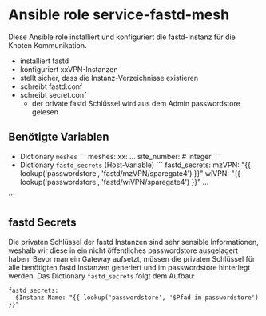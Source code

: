 # Ansible role service-fastd-mesh

Diese Ansible role installiert und konfiguriert die fastd-Instanz für die Knoten Kommunikation.

- installiert fastd
- konfiguriert xxVPN-Instanzen
- stellt sicher, dass die Instanz-Verzeichnisse existieren
- schreibt fastd.conf
- schreibt secret.conf
  - der private fastd Schlüssel wird aus dem Admin passwordstore gelesen

## Benötigte Variablen

- Dictionary `meshes`
´´´
meshes:
  xx:
...
    site_number: # integer
´´´
- Dictionary `fastd_secrets` (Host-Variable)
´´´
fastd_secrets:
  mzVPN: "{{ lookup('passwordstore', 'fastd/mzVPN/sparegate4') }}"
  wiVPN: "{{ lookup('passwordstore', 'fastd/wiVPN/sparegate4') }}"
  ...

´´´

## fastd Secrets

Die privaten Schlüssel der fastd Instanzen sind sehr sensible Informationen, weshalb wir diese in ein nicht öffentliches passwordstore ausgelagert haben.
Bevor man ein Gateway aufsetzt, müssen die privaten Schlüssel für alle benötigten fastd Instanzen generiert und im passwordstore hinterlegt werden.
Das Dictionary `fastd_secrets` folgt dem Aufbau:
```
fastd_secrets:
  $Instanz-Name: "{{ lookup('passwordstore', '$Pfad-im-passwordstore') }}"
```
